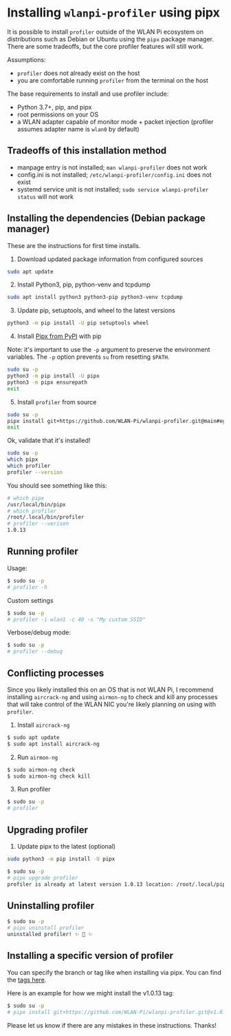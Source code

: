 # Installing `wlanpi-profiler` using pipx

It is possible to install `profiler` outside of the WLAN Pi ecosystem on distributions such as Debian or Ubuntu using the `pipx` package manager. There are some tradeoffs, but the core profiler features will still work.

Assumptions:

* `profiler` does not already exist on the host
* you are comfortable running `profiler` from the terminal on the host

The base requirements to install and use profiler include:

* Python 3.7+, pip, and pipx 
* root permissions on your OS
* a WLAN adapter capable of monitor mode + packet injection (profiler assumes adapter name is `wlan0` by default)

## Tradeoffs of this installation method

* manpage entry is not installed; `man wlanpi-profiler` does not work
* config.ini is not installed; `/etc/wlanpi-profiler/config.ini` does not exist
* systemd service unit is not installed; `sudo service wlanpi-profiler status` will not work

## Installing the dependencies (Debian package manager)

These are the instructions for first time installs.

1. Download updated package information from configured sources

```bash
sudo apt update
```

2. Install Python3, pip, python-venv and tcpdump

```bash
sudo apt install python3 python3-pip python3-venv tcpdump
```

3. Update pip, setuptools, and wheel to the latest versions

```bash
python3 -m pip install -U pip setuptools wheel
```

4. Install [Pipx from PyPI](https://pypi.org/project/pipx/) with pip

Note: it's important to use the `-p` argument to preserve the environment variables. The `-p` option prevents `su` from resetting `$PATH`.

```bash
sudo su -p
python3 -m pip install -U pipx
python3 -m pipx ensurepath
exit
```

5. Install `profiler` from source

```bash
sudo su -p
pipx install git+https://github.com/WLAN-Pi/wlanpi-profiler.git@main#egg=profiler
exit
```

Ok, validate that it's installed!

```bash
sudo su -p
which pipx
which profiler
profiler --version
```

You should see something like this:

```bash
# which pipx
/usr/local/bin/pipx
# which profiler
/root/.local/bin/profiler
# profiler --verison
1.0.13
```

## Running profiler

Usage:

```bash
$ sudo su -p
# profiler -h
```

Custom settings

```bash
$ sudo su -p
# profiler -i wlan1 -c 40 -s "My custom SSID"
```

Verbose/debug mode:

```bash
$ sudo su -p
# profiler --debug
```

## Conflicting processes

Since you likely installed this on an OS that is not WLAN Pi, I recommend installing `aircrack-ng` and using `airmon-ng` to check and kill any processes that will take control of the WLAN NIC you're likely planning on using with `profiler`.

1. Install `aircrack-ng`

```bash
$ sudo apt update
$ sudo apt install aircrack-ng
```

2. Run `airmon-ng`

```bash
$ sudo airmon-ng check
$ sudo airmon-ng check kill
```

3. Run profiler

```bash
$ sudo su -p
# profiler
```

## Upgrading profiler

1. Update pipx to the latest (optional)

```bash
sudo python3 -m pip install -U pipx
```

```bash
$ sudo su -p
# pipx upgrade profiler
profiler is already at latest version 1.0.13 location: /root/.local/pipx/venvs/profiler)
```

## Uninstalling profiler

```bash
$ sudo su -p
# pipx uninstall profiler
uninstalled profiler! ✨ 🌟 ✨
```

## Installing a specific version of profiler

You can specify the branch or tag like when installing via pipx. You can find the [tags here](https://github.com/WLAN-Pi/wlanpi-profiler/tags).

Here is an example for how we might install the v1.0.13 tag:

```bash
$ sudo su -p
# pipx install git+https://github.com/WLAN-Pi/wlanpi-profiler.git@v1.0.13#egg=profiler
```

Please let us know if there are any mistakes in these instructions. Thanks!
